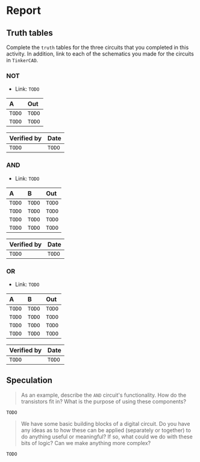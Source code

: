 # Report

## Truth tables

Complete the `truth` tables for the three circuits that you completed in this activity. In addition,
link to each of the schematics you made for the circuits in `TinkerCAD`.

### NOT

* Link: `TODO`

| A | Out |
|:--|:----|
|`TODO`|`TODO`|
|`TODO`|`TODO`|

| Verified by | Date |
|:------------|:-----|
|`TODO`|`TODO`|

### AND

* Link: `TODO`

| A | B | Out |
|:--|:--|:----|
|`TODO`|`TODO`|`TODO`|
|`TODO`|`TODO`|`TODO`|
|`TODO`|`TODO`|`TODO`|
|`TODO`|`TODO`|`TODO`|

| Verified by | Date |
|:------------|:-----|
|`TODO`|`TODO`|

### OR

* Link: `TODO`

| A | B | Out |
|:--|:--|:----|
|`TODO`|`TODO`|`TODO`|
|`TODO`|`TODO`|`TODO`|
|`TODO`|`TODO`|`TODO`|
|`TODO`|`TODO`|`TODO`|

| Verified by | Date |
|:------------|:-----|
|`TODO`|`TODO`|

## Speculation

> As an example, describe the `AND` circuit's functionality. How do the transistors fit in? What is the purpose of using these
> components?

`TODO`

> We have some basic building blocks of a digital circuit. Do you have any ideas as to how these can be applied (separately or together)
> to do anything useful or meaningful? If so, what could we do with these bits of logic? Can we make anything more complex?

`TODO`
